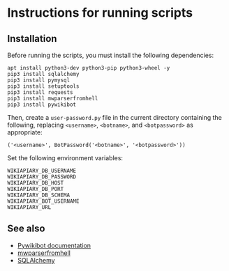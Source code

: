 # Instructions for running scripts

## Installation
Before running the scripts, you must install the following dependencies:

```
apt install python3-dev python3-pip python3-wheel -y
pip3 install sqlalchemy
pip3 install pymysql
pip3 install setuptools
pip3 install requests
pip3 install mwparserfromhell
pip3 install pywikibot
```

Then, create a `user-password.py` file in the current directory containing
the following, replacing `<username>`, `<botname>`, and `<botpassword>`
as appropriate:

```
('<username>', BotPassword('<botname>', '<botpassword>'))
```

Set the following environment variables:

```
WIKIAPIARY_DB_USERNAME
WIKIAPIARY_DB_PASSWORD
WIKIAPIARY_DB_HOST
WIKIAPIARY_DB_PORT
WIKIAPIARY_DB_SCHEMA
WIKIAPIARY_BOT_USERNAME
WIKIAPIARY_URL
```

## See also
- [Pywikibot documentation](https://doc.wikimedia.org/pywikibot/stable/)
- [mwparserfromhell](https://github.com/earwig/mwparserfromhell/)
- [SQLAlchemy](https://docs.sqlalchemy.org)
